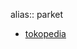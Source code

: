 alias:: parket

- [tokopedia](https://www.tokopedia.com/gmstoresemarang-1/lantai-kayu-flooring-parket-ulin-kalimantan-1-5x9x90cm)